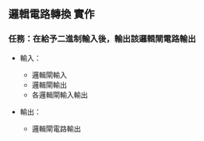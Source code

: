 ## 邏輯電路轉換 實作
### 任務：在給予二進制輸入後，輸出該邏輯閘電路輸出

- 輸入：
    - 邏輯閘輸入
    - 邏輯閘輸出
    - 各邏輯閘輸入輸出
      
- 輸出：
    - 邏輯閘電路輸出

